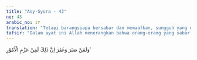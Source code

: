 ```yaml
---
title: "Asy-Syura - 43"
no: 43
arabic_no: ٤٣
translation: "Tetapi barangsiapa bersabar dan memaafkan, sungguh yang demikian itu termasuk perbuatan yang mulia."
tafsir: "Dalam ayat ini Allah menerangkan bahwa orang-orang yang sabar dan memaafkan perbuatan jahat yang dilakukan orang lain atas dirinya, sedangkan ia sanggup membalasnya, mereka itu telah melakukan sesuatu yang utama dan mereka itu berhak menerima pahala yang banyak. \n\nDiriwayatkan oleh Abu Hurairah bahwa seorang laki-laki mencaci maki Abu Bakar, sedangkan Nabi duduk bersamanya, tersenyum, begitu banyak caci maki itu sehingga Abu Bakar membalas caci maki tersebut. Kemudian Nabi marah dan bangun dari duduknya, lalu Abu Bakar mengikutinya dan berkata, \"Ya Rasulullah, dia telah mencaci makiku sedangkan engkau duduk (melihatnya), ketika aku membalas caci makinya engkau marah dan bangkit (meninggalkanku).\" Rasul kemudian menjawab, \"Sesungguhnya (ketika engkau dicaci) malaikat ada bersamamu membalas caci maki orang tersebut, ketika engkau membalas caci maki itu, hadirlah setan (disitu), maka aku tidak mau duduk bersama setan.\" Kemudian Rasul bersabda, Ya Abu Bakar, ada 3 hal yang semuanya benar, yaitu:\n\n1. Seorang hamba dianiaya, lalu dia memaafkan penganiayanya itu, maka ia akan dimuliakan Allah dan dimenangkan atas musuhnya.\n\n2. Seorang laki-laki yang memberikan suatu pemberian dengan maksud mengeratkan hubungan silaturahmi akan diberi Allah tambahan rezeki yang banyak.\n\n3. Orang-orang yang minta-minta dengan maksud memperkaya diri akan dikurangi Allah rezekinya."
---
```

وَلَمَنْ صَبَرَ وَغَفَرَ اِنَّ ذٰلِكَ لَمِنْ عَزْمِ الْاُمُوْرِ ࣖ 